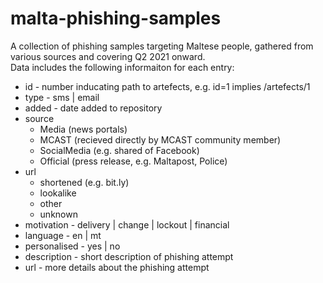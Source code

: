 # malta-phishing-samples

A collection of phishing samples targeting Maltese people, gathered from various sources and covering Q2 2021 onward.  
Data includes the following informaiton for each entry:
- id - number inducating path to artefects, e.g. id=1 implies /artefects/1
- type - sms | email
- added - date added to repository
- source 
  - Media (news portals)
  - MCAST (recieved directly by MCAST community member)
  - SocialMedia (e.g. shared of Facebook)
  - Official (press release, e.g. Maltapost, Police)
- url 
  - shortened (e.g. bit.ly)
  - lookalike
  - other
  - unknown
- motivation - delivery | change | lockout | financial
- language - en | mt
- personalised - yes | no
- description - short description of phishing attempt
- url - more details about the phishing attempt

